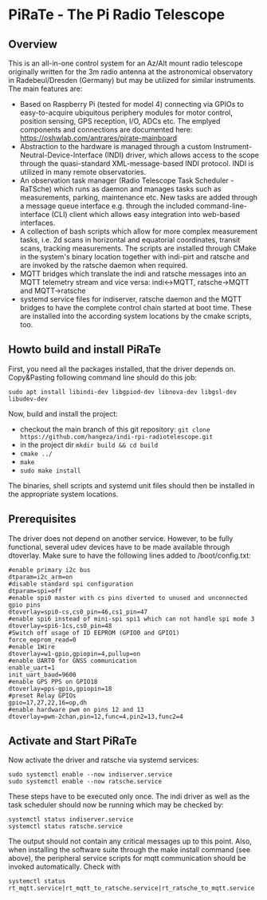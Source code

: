 # PiRaTe - The Pi Radio Telescope

## Overview
This is an all-in-one control system for an Az/Alt mount radio telescope originally written for the 3m radio antenna at the astronomical observatory in Radebeul/Dresden (Germany) but may be utilized for similar instruments. 
The main features are:
- Based on Raspberry Pi (tested for model 4) connecting via GPIOs to easy-to-acquire ubiquitous periphery modules for motor control, position sensing, GPS reception, I/O, ADCs etc. The emplyed components and connections are documented here: https://oshwlab.com/antrares/pirate-mainboard
- Abstraction to the hardware is managed through a custom Instrument-Neutral-Device-Interface (INDI) driver, which allows access to the scope through the quasi-standard XML-message-based INDI protocol. INDI is utilized in many remote observatories.
- An observation task manager (Radio Telescope Task Scheduler - RaTSche) which runs as daemon and manages tasks such as measurements, parking, maintenance etc. New tasks are added through a message queue interface e.g. through the included command-line-interface (CLI) client which allows easy integration into web-based interfaces.
- A collection of bash scripts which allow for more complex measurement tasks, i.e. 2d scans in horizontal and equatorial coordinates, transit scans, tracking measurements. The scripts are installed through CMake in the system's binary location together with indi-pirt and ratsche and are invoked by the ratsche daemon when required.
- MQTT bridges which translate the indi and ratsche messages into an MQTT telemetry stream and vice versa: indi<->MQTT, ratsche->MQTT and MQTT->ratsche
- systemd service files for indiserver, ratsche daemon and the MQTT bridges to have the complete control chain started at boot time. These are installed into the according system locations by the cmake scripts, too.

## Howto build and install PiRaTe
First, you need all the packages installed, that the driver depends on. Copy&Pasting following command line should do this job:

`sudo apt install libindi-dev libgpiod-dev libnova-dev libgsl-dev libudev-dev`

Now, build and install the project:
- checkout the main branch of this git repository: `git clone https://github.com/hangeza/indi-rpi-radiotelescope.git`
- in the project dir `mkdir build && cd build`
- `cmake ../`
- `make`
- `sudo make install`

The binaries, shell scripts and systemd unit files should then be installed in the appropriate system locations.

## Prerequisites
The driver does not depend on another service. However, to be fully functional, several udev devices have to be made available through dtoverlay. Make sure to have the following lines added to /boot/config.txt:
```
#enable primary i2c bus
dtparam=i2c_arm=on
#disable standard spi configuration
dtparam=spi=off
#enable spi0 master with cs pins diverted to unused and unconnected gpio pins
dtoverlay=spi0-cs,cs0_pin=46,cs1_pin=47
#enable spi6 instead of mini-spi spi1 which can not handle spi mode 3
dtoverlay=spi6-1cs,cs0_pin=48
#Switch off usage of ID EEPROM (GPIO0 and GPIO1)
force_eeprom_read=0
#enable 1Wire
dtoverlay=w1-gpio,gpiopin=4,pullup=on
#enable UART0 for GNSS communication
enable_uart=1
init_uart_baud=9600
#enable GPS PPS on GPIO18
dtoverlay=pps-gpio,gpiopin=18
#preset Relay GPIOs
gpio=17,27,22,16=op,dh
#enable hardware pwm on pins 12 and 13
dtoverlay=pwm-2chan,pin=12,func=4,pin2=13,func2=4

```

## Activate and Start PiRaTe
Now activate the driver and ratsche via systemd services:

    sudo systemctl enable --now indiserver.service
    sudo systemctl enable --now ratsche.service

These steps have to be executed only once. The indi driver as well as the task scheduler should now be running which may be checked by:

    systemctl status indiserver.service
    systemctl status ratsche.service

The output should not contain any critical messages up to this point. Also, when installing the software suite through the make install command (see above), the peripheral service scripts for mqtt communication should be invoked automatically. Check with 

    systemctl status rt_mqtt.service|rt_mqtt_to_ratsche.service|rt_ratsche_to_mqtt.service


